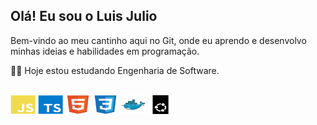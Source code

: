 ## Olá! Eu sou o Luis Julio

<div>

</div>

<div>
  <p>
   Bem-vindo ao meu cantinho aqui no Git, onde eu aprendo e desenvolvo minhas ideias e habilidades em programação.
  </p>
  <p>👨‍💻 Hoje estou estudando Engenharia de Software.</p>
  </div>
  <div style="display: inline_block"><br>
  <img align="center" alt="Js" height="30" width="40" src="https://github.com/devicons/devicon/blob/master/icons/javascript/javascript-plain.svg">
  <img align="center" alt="Ts" height="30" width="40" src="https://raw.githubusercontent.com/devicons/devicon/master/icons/typescript/typescript-plain.svg">
  <img align="center" alt="HTML" height="30" width="40" src="https://raw.githubusercontent.com/devicons/devicon/master/icons/html5/html5-original.svg">
  <img align="center" alt="CSS" height="30" width="40" src="https://raw.githubusercontent.com/devicons/devicon/master/icons/css3/css3-original.svg">
  <img align="center" alt="DOCKER" height="30" width="40" src="https://github.com/devicons/devicon/blob/master/icons/docker/docker-original.svg">
  <img align="center" alt="UBUNTU" height="30" width="40" src="https://github.com/devicons/devicon/blob/master/icons/ubuntu/ubuntu-plain.svg">
  


  
  ##
 
<div>
  
